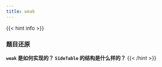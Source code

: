 ```yaml
---
title: weak
---
```


{{< hint info >}}
### 题目还原

**`weak` 是如何实现的？ `SideTable` 的结构是什么样的？**
{{< /hint >}}
